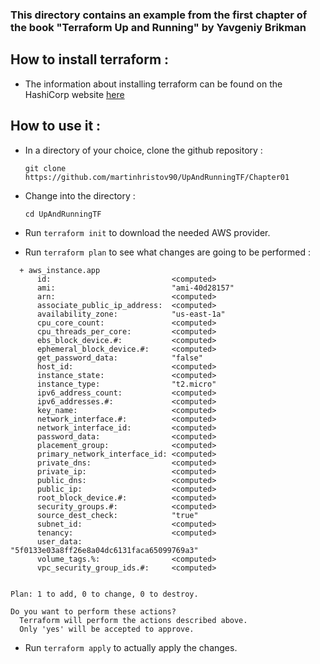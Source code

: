 ### This directory contains an example from the first chapter of the book "Terraform Up and Running" by Yavgeniy Brikman

## How to install terraform : 

- The information about installing terraform can be found on the HashiCorp website 
[here](https://learn.hashicorp.com/terraform/getting-started/install.html)

## How to use it :

- In a directory of your choice, clone the github repository :
    ```
    git clone https://github.com/martinhristov90/UpAndRunningTF/Chapter01
    ```

- Change into the directory :
    ```
    cd UpAndRunningTF
    ```

- Run `terraform init` to download the needed AWS provider.

- Run `terraform plan` to see what changes are going to be performed :
```
  + aws_instance.app
      id:                           <computed>
      ami:                          "ami-40d28157"
      arn:                          <computed>
      associate_public_ip_address:  <computed>
      availability_zone:            "us-east-1a"
      cpu_core_count:               <computed>
      cpu_threads_per_core:         <computed>
      ebs_block_device.#:           <computed>
      ephemeral_block_device.#:     <computed>
      get_password_data:            "false"
      host_id:                      <computed>
      instance_state:               <computed>
      instance_type:                "t2.micro"
      ipv6_address_count:           <computed>
      ipv6_addresses.#:             <computed>
      key_name:                     <computed>
      network_interface.#:          <computed>
      network_interface_id:         <computed>
      password_data:                <computed>
      placement_group:              <computed>
      primary_network_interface_id: <computed>
      private_dns:                  <computed>
      private_ip:                   <computed>
      public_dns:                   <computed>
      public_ip:                    <computed>
      root_block_device.#:          <computed>
      security_groups.#:            <computed>
      source_dest_check:            "true"
      subnet_id:                    <computed>
      tenancy:                      <computed>
      user_data:                    "5f0133e03a8ff26e8a04dc6131faca65099769a3"
      volume_tags.%:                <computed>
      vpc_security_group_ids.#:     <computed>


Plan: 1 to add, 0 to change, 0 to destroy.

Do you want to perform these actions?
  Terraform will perform the actions described above.
  Only 'yes' will be accepted to approve.
```

- Run `terraform apply` to actually apply the changes.

